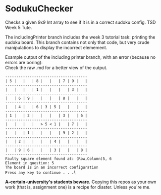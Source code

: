 # SodukuChecker
Checks a given 9x9 Int array to see if it is in a correct sudoku config. TSD Week 5 Tute.

The includingPrinter branch includes the week 3 tutorial task: printing the sudoku board.
This branch contains not only that code, but very crude manipulations to display the incorrect elemement.

Example output of the including printer branch, with an error (because no errors are boring):\
Check the raw .md for a better view of the output.

`-------------------------------------`\
`| 5 |   |   | 8 |   |   | 7 | 9 |   |`\
`-------------------------------------`\
`|   |   |   | 1 |   |   |   | 3 |   |`\
`-------------------------------------`\
`|   | 6 | 9 |   |   |   | 8 |   |   |`\
`-------------------------------------`\
`|   | 4 |   | 6 | 3 | 5 |   |   |   |`\
`-------------------------------------`\
`| 1 |   | 2 |   |   |   | 3 |   | 6 |`\
`-------------------------------------`\
`|   |   |   |   > 5 < 1 |   | 7 |   |`\
`-------------------------------------`\
`|   |   | 1 |   |   |   | 9 | 2 |   |`\
`-------------------------------------`\
`|   | 2 |   |   |   | 4 |   |   |   |`\
`-------------------------------------`\
`|   | 9 | 6 |   |   | 3 |   |   | 8 |`\
`-------------------------------------`\
`Faulty square element found at: (Row,Column)5, 6`\
`Element in question: 5`\
`The board is in an incorrect configuration`\
`Press any key to continue . . .`\


**A-certain-university's students beware.**
Copying this repos as your own work (that is, assignment one) is a recipe for diaster. Unless you're me.

